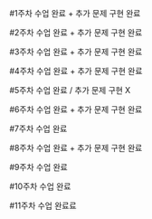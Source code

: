 #1주차 수업 완료 + 추가 문제 구현 완료

#2주차 수업 완료 + 추가 문제 구현 완료

#3주차 수업 완료 + 추가 문제 구현 완료

#4주차 수업 완료 + 추가 문제 구현 완료

#5주차 수업 완료 / 추가 문제 구현 X

#6주차 수업 완료 + 추가 문제 구현 완료


#7주차 수업 완료

#8주차 수업 완료 + 추가 문제 구현 완료

#9주차 수업 완료

#10주차 수업 완료

#11주차 수업 완료료